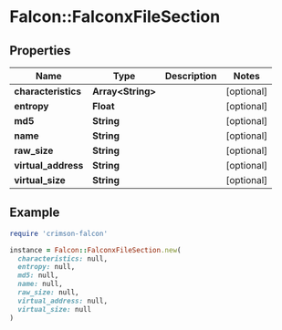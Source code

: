 # Falcon::FalconxFileSection

## Properties

| Name | Type | Description | Notes |
| ---- | ---- | ----------- | ----- |
| **characteristics** | **Array&lt;String&gt;** |  | [optional] |
| **entropy** | **Float** |  | [optional] |
| **md5** | **String** |  | [optional] |
| **name** | **String** |  | [optional] |
| **raw_size** | **String** |  | [optional] |
| **virtual_address** | **String** |  | [optional] |
| **virtual_size** | **String** |  | [optional] |

## Example

```ruby
require 'crimson-falcon'

instance = Falcon::FalconxFileSection.new(
  characteristics: null,
  entropy: null,
  md5: null,
  name: null,
  raw_size: null,
  virtual_address: null,
  virtual_size: null
)
```

